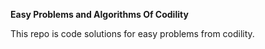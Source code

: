 **Easy Problems and Algorithms Of Codility**

This repo is code solutions for easy problems from codility.

